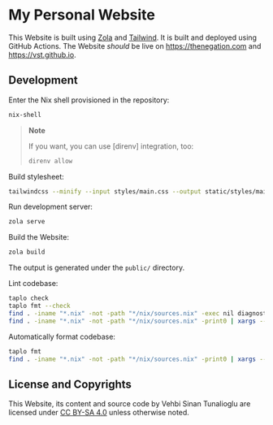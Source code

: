 # My Personal Website

This Website is built using [Zola] and [Tailwind]. It is built and
deployed using GitHub Actions. The Website *should* be live on
<https://thenegation.com> and <https://vst.github.io>.

## Development

Enter the Nix shell provisioned in the repository:

```sh
nix-shell
```

> **Note**
>
> If you want, you can use [direnv] integration, too:
>
> ```sh
> direnv allow
> ```

Build stylesheet:

```sh
tailwindcss --minify --input styles/main.css --output static/styles/main.css
```

Run development server:

```sh
zola serve
```

Build the Website:

```sh
zola build
```

The output is generated under the `public/` directory.

Lint codebase:

```sh
taplo check
taplo fmt --check
find . -iname "*.nix" -not -path "*/nix/sources.nix" -exec nil diagnostics {} \;
find . -iname "*.nix" -not -path "*/nix/sources.nix" -print0 | xargs --null nixpkgs-fmt --check
```

Automatically format codebase:

```sh
taplo fmt
find . -iname "*.nix" -not -path "*/nix/sources.nix" -print0 | xargs --null nixpkgs-fmt
```

## License and Copyrights

This Website, its content and source code by Vehbi Sinan Tunalioglu
are licensed under [CC BY-SA 4.0] unless otherwise noted.

<!-- REFERENCES -->

[Zola]: https://www.getzola.org
[Tailwind]: https://tailwindcss.com
[CC BY-SA 4.0]: https://creativecommons.org/licenses/by-sa/4.0
